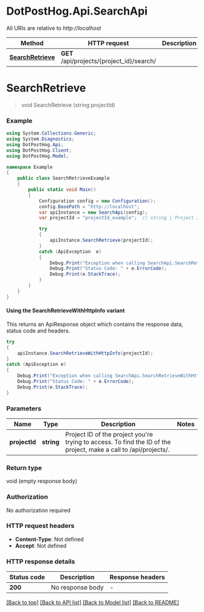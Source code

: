# DotPostHog.Api.SearchApi

All URIs are relative to *http://localhost*

| Method | HTTP request | Description |
|--------|--------------|-------------|
| [**SearchRetrieve**](SearchApi.md#searchretrieve) | **GET** /api/projects/{project_id}/search/ |  |

<a id="searchretrieve"></a>
# **SearchRetrieve**
> void SearchRetrieve (string projectId)



### Example
```csharp
using System.Collections.Generic;
using System.Diagnostics;
using DotPostHog.Api;
using DotPostHog.Client;
using DotPostHog.Model;

namespace Example
{
    public class SearchRetrieveExample
    {
        public static void Main()
        {
            Configuration config = new Configuration();
            config.BasePath = "http://localhost";
            var apiInstance = new SearchApi(config);
            var projectId = "projectId_example";  // string | Project ID of the project you're trying to access. To find the ID of the project, make a call to /api/projects/.

            try
            {
                apiInstance.SearchRetrieve(projectId);
            }
            catch (ApiException  e)
            {
                Debug.Print("Exception when calling SearchApi.SearchRetrieve: " + e.Message);
                Debug.Print("Status Code: " + e.ErrorCode);
                Debug.Print(e.StackTrace);
            }
        }
    }
}
```

#### Using the SearchRetrieveWithHttpInfo variant
This returns an ApiResponse object which contains the response data, status code and headers.

```csharp
try
{
    apiInstance.SearchRetrieveWithHttpInfo(projectId);
}
catch (ApiException e)
{
    Debug.Print("Exception when calling SearchApi.SearchRetrieveWithHttpInfo: " + e.Message);
    Debug.Print("Status Code: " + e.ErrorCode);
    Debug.Print(e.StackTrace);
}
```

### Parameters

| Name | Type | Description | Notes |
|------|------|-------------|-------|
| **projectId** | **string** | Project ID of the project you&#39;re trying to access. To find the ID of the project, make a call to /api/projects/. |  |

### Return type

void (empty response body)

### Authorization

No authorization required

### HTTP request headers

 - **Content-Type**: Not defined
 - **Accept**: Not defined


### HTTP response details
| Status code | Description | Response headers |
|-------------|-------------|------------------|
| **200** | No response body |  -  |

[[Back to top]](#) [[Back to API list]](../README.md#documentation-for-api-endpoints) [[Back to Model list]](../README.md#documentation-for-models) [[Back to README]](../README.md)


